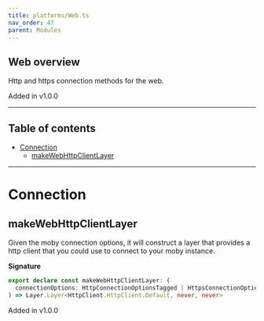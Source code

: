 ```yaml
---
title: platforms/Web.ts
nav_order: 47
parent: Modules
---
```


## Web overview

Http and https connection methods for the web.

Added in v1.0.0

---

<h2 class="text-delta">Table of contents</h2>

- [Connection](#connection)
  - [makeWebHttpClientLayer](#makewebhttpclientlayer)

---

# Connection

## makeWebHttpClientLayer

Given the moby connection options, it will construct a layer that provides a
http client that you could use to connect to your moby instance.

**Signature**

```ts
export declare const makeWebHttpClientLayer: (
  connectionOptions: HttpConnectionOptionsTagged | HttpsConnectionOptionsTagged
) => Layer.Layer<HttpClient.HttpClient.Default, never, never>
```

Added in v1.0.0
